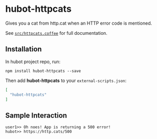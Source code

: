 # hubot-httpcats

Gives you a cat from http.cat when an HTTP error code is mentioned.

See [`src/httpcats.coffee`](src/httpcats.coffee) for full documentation.

## Installation

In hubot project repo, run:

`npm install hubot-httpcats --save`

Then add **hubot-httpcats** to your `external-scripts.json`:

```json
[
  "hubot-httpcats"
]
```

## Sample Interaction

```
user1>> Oh noes! App is returning a 500 error!
hubot>> https://http.cats/500
```
